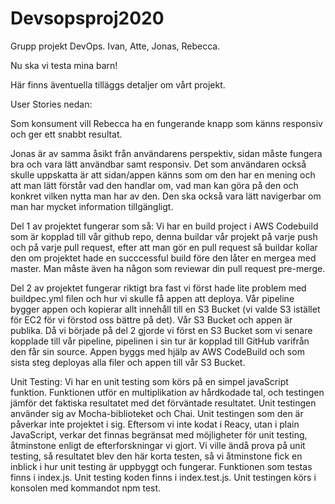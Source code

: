 # Devsopsproj2020
Grupp projekt DevOps. Ivan, Atte, Jonas, Rebecca.


Nu ska vi testa mina barn! 

Här finns äventuella tilläggs detaljer om vårt projekt.



User Stories nedan:

Som konsument vill Rebecca ha en fungerande knapp som känns responsiv och ger ett snabbt resultat.


Jonas är av samma åsikt från användarens perspektiv, sidan måste fungera bra och vara lätt användbar samt responsiv.
Det som användaren också skulle uppskatta är att sidan/appen känns som om den har en mening och att man lätt förstår vad den handlar om, vad man kan göra på den och konkret vilken nytta man har av den. 
Den ska också vara lätt navigerbar om man har mycket information tillgängligt.

Del 1 av projektet fungerar som så: Vi har en build project i AWS Codebuild som är kopplad till vår github repo, denna buildar vår projekt på varje push och på varje pull request, efter att man gör en pull
request så buildar kollar den om projektet hade en succcessful build före den låter en mergea med master. Man måste även ha någon som reviewar din pull request pre-merge.


Del 2 av projektet fungerar riktigt bra fast vi först hade lite problem med buildpec.yml filen och hur vi skulle få appen att deploya.
Vår pipeline bygger appen och kopierar allt innehåll till en S3 Bucket (vi valde S3 istället för EC2 för vi förstod oss bättre på det).  Vår S3 Bucket och appen är publika.
Då vi började på del 2 gjorde vi först en S3 Bucket som vi senare kopplade till vår pipeline, pipelinen i sin tur är kopplad till GitHub varifrån den får sin source. Appen byggs med hjälp av AWS CodeBuild och som sista steg deployas alla filer och appen till vår S3 Bucket.

Unit Testing:
Vi har en unit testing som körs på en simpel javaScript funktion. Funktionen utför en multiplikation av hårdkodade tal, och testingen jämför det faktiska resultatet med det förväntade resultatet. Unit testingen använder sig av Mocha-biblioteket och Chai. 
Unit testingen som den är påverkar inte projektet i sig. Eftersom vi inte kodat i Reacy, utan i plain JavaScript, verkar det finnas begränsat med möjligheter för unit testing, åtminstone enligt de efterforskningar vi gjort. Vi ville ändå prova på unit testing, så resultatet blev den här korta testen, så vi åtminstone fick en inblick i hur unit testing är uppbyggt och fungerar.
Funktionen som testas finns i index.js. Unit testing koden finns i index.test.js. Unit testingen körs i konsolen med kommandot npm test.